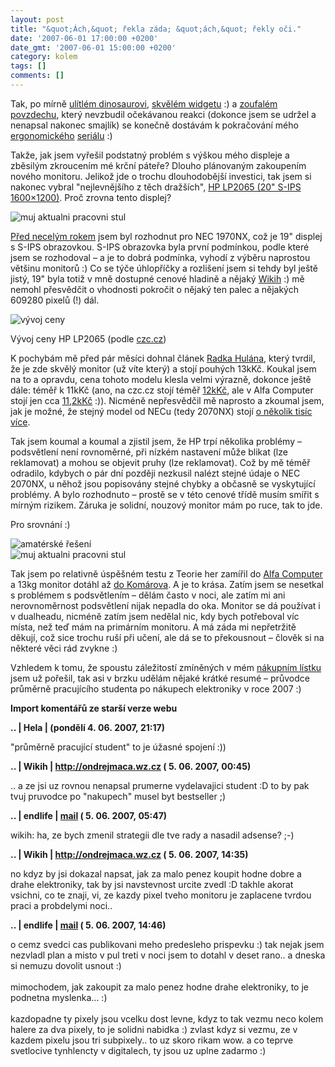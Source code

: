 ```yaml
---
layout: post
title: "&quot;Ách,&quot; řekla záda; &quot;ách,&quot; řekly oči."
date: '2007-06-01 17:00:00 +0200'
date_gmt: '2007-06-01 15:00:00 +0200'
category: kolem
tags: []
comments: []
---
```

<p>Tak, po mírně <a href="http://podnebi.jan-martinek.com/index.php?a=20070527">ulítlém dinosaurovi</a>, <a href="http://podnebi.jan-martinek.com/index.php?a=20070528">skvělém widgetu</a> :) a <a href="http://podnebi.jan-martinek.com/index.php?a=20070530">zoufalém povzdechu</a>, který nevzbudil očekávanou reakci (dokonce jsem se udržel a nenapsal nakonec smajlík) se konečně dostávám k pokračování mého <a href="http://podnebi.jan-martinek.com/index.php?a=20070525">ergonomického</a> <a href="http://podnebi.jan-martinek.com/index.php?a=20070526">seriálu</a> :)</p>
<p>Takže, jak jsem vyřešil podstatný problém s výškou mého displeje a zběsilým zkroucením mé krční páteře? Dlouho plánovaným zakoupením nového monitoru. Jelikož jde o trochu dlouhodobější investici, tak jsem si nakonec vybral "nejlevnějšího z těch dražších", <a href="http://www.czechcomputer.cz/product.jsp?artno=36180">HP LP2065 (20" S-IPS 1600&times;1200)</a>. Proč zrovna tento displej?</p>
<div >
<img src="%base_url%/assets/old-images/monitor.jpg" alt="muj aktualni pracovni stul">
</div>
<p><a href="http://podnebi.jan-martinek.com/index.php?a=20060911">Před necelým rokem</a> jsem byl rozhodnut pro NEC 1970NX, což je 19" displej s S-IPS obrazovkou. S-IPS obrazovka byla první podmínkou, podle které jsem se rozhodoval &ndash; a je to dobrá podmínka, vyhodí z výběru naprostou většinu monitorů :) Co se týče úhlopříčky a rozlišení jsem si tehdy byl ještě jistý, 19" byla totiž v mně dostupné cenové hladině a nějaký <a href="http://ondrejmaca.wz.cz/">Wikih</a> :) mě nemohl přesvědčit o vhodnosti pokročit o nějaký ten palec a nějakých 609280 pixelů (!) dál.</p>
<div >
<img src="%base_url%/assets/old-images/czc_hp_lp2065.png" alt="vývoj ceny"></p>
<p>Vývoj ceny HP LP2065 (podle <a href="http://www.czechcomputer.cz/product.jsp?artno=36180">czc.cz</a>)
</div>
<p>K pochybám mě před pár měsíci dohnal článek <a href="http://radekhulan.cz/item/jaky-konkretni-model-lcd-si-koupit">Radka Hulána</a>, který tvrdil, že je zde skvělý monitor (už víte který) a stojí pouhých 13kKč. Koukal jsem na to a opravdu, cena tohoto modelu klesla velmi výrazně, dokonce ještě dále: téměř k 11kKč (ano, na czc.cz stojí téměř <a href="http://www.czechcomputer.cz/product.jsp?artno=36180">12kKč</a>, ale v Alfa Computer stojí jen cca <a href="http://www.alfacomp.cz/php/product.php?eid=10512007X02702192H">11,2kKč</a> :)). Nicméně nepřesvědčil mě naprosto a zkoumal jsem, jak je možné, že stejný model od NECu (tedy 2070NX) stojí <a href="http://www.czechcomputer.cz/product.jsp?artno=41177">o několik tisíc více</a>.</p>
<p>Tak jsem koumal a koumal a zjistil jsem, že HP trpí několika problémy &ndash; podsvětlení není rovnoměrné, při nízkém nastavení může blikat (lze reklamovat) a mohou se objevit pruhy (lze reklamovat). Což by mě téměř odradilo, kdybych o pár dní později nezkusil nalézt stejné údaje o NEC 2070NX, u něhož jsou popisovány stejné chybky a občasně se vyskytující problémy. A bylo rozhodnuto &ndash; prostě se v této cenové třídě musím smířit s mírným rizikem. Záruka je solidní, nouzový monitor mám po ruce, tak to jde.</p>
<div >
<p>Pro srovnání :)</p>
<p><img alt="amatérské řešení" src="%base_url%/assets/old-images/stojan.jpg"><br />
<img src="%base_url%/assets/old-images/monitor.jpg" alt="muj aktualni pracovni stul">
</div>
<p>Tak jsem po relativně úspěšném testu z Teorie her zamířil do <a href="http://www.alfacomp.cz/">Alfa Computer</a> a 13kg monitor dotáhl až <a href="http://www.mapy.cz/?query=route(fast,toll):Minsk%C3%A1%20194/30,%20%C5%BDabov%C5%99esky,%20Brno%3ESladk%C3%A9ho%20537/13,%20Kom%C3%A1rov,%20Brno&portHeight=966&portWidth=1002&mapType=base&zoom=14">do Komárova</a>. A je to krása. Zatím jsem se nesetkal s problémem s podsvětlením &ndash; dělám často v noci, ale zatím mi ani nerovnoměrnost podsvětlení nijak nepadla do oka. Monitor se dá používat i v dualheadu, nicméně zatím jsem nedělal nic, kdy bych potřeboval víc místa, než teď mám na primárním monitoru. A má záda mi nepřetržitě děkují, což sice trochu ruší při učení, ale dá se to překousnout &ndash; člověk si na některé věci rád zvykne :)</p>
<p>Vzhledem k tomu, že spoustu záležitostí zmíněných v mém <a href="http://podnebi.jan-martinek.com/index.php?a=20060911">nákupním lístku</a> jsem už pořešil, tak asi v brzku udělám nějaké krátké resumé &ndash; průvodce průměrně pracujícího studenta po nákupech elektroniky v roce 2007 :)</p>
<div class="import-komentaru">
<p><strong>Import komentářů ze starší verze webu</strong></p>
<div class="comment">
<p style="font-weight:bold"><span class="compredmet">..</span> | <span class="comname">Hela</span> | (pondělí&nbsp;4.&nbsp;06.&nbsp;2007,&nbsp;21:17)</p>
<p>&quot;průměrně pracující student&quot; to je úžasné spojení :)) </p>
</div>
<div class="comment">
<p style="font-weight:bold"><span class="compredmet">..</span> | <span class="comname">Wikih</span> |  <a href="http://ondrejmaca.wz.cz">http://ondrejmaca.wz.cz</a> (&nbsp;5.&nbsp;06.&nbsp;2007,&nbsp;00:45)</p>
<p>.. a ze jsi uz rovnou nenapsal prumerne vydelavajici student :D to by pak tvuj pruvodce po &quot;nakupech&quot; musel byt bestseller ;) </p>
</div>
<div class="comment">
<p style="font-weight:bold"><span class="compredmet">..</span> | <span class="comname">endlife</span> |  <a href="mailto:jan.martinek@post.cz">mail</a> (&nbsp;5.&nbsp;06.&nbsp;2007,&nbsp;05:47)</p>
<p>wikih: ha, ze bych zmenil strategii dle tve rady a nasadil adsense? ;-) </p>
</div>
<div class="comment">
<p style="font-weight:bold"><span class="compredmet">..</span> | <span class="comname">Wikih</span> |  <a href="http://ondrejmaca.wz.cz">http://ondrejmaca.wz.cz</a> (&nbsp;5.&nbsp;06.&nbsp;2007,&nbsp;14:35)</p>
<p>no kdyz by jsi dokazal napsat, jak za malo penez koupit hodne dobre a drahe elektroniky, tak by jsi navstevnost urcite zvedl :D takhle akorat vsichni, co te znaji, vi, ze kazdy pixel tveho monitoru je zaplacene tvrdou praci a probdelymi noci.. </p>
</div>
<div class="comment">
<p style="font-weight:bold"><span class="compredmet">..</span> | <span class="comname">endlife</span> |  <a href="mailto:jan.martinek@post.cz">mail</a> (&nbsp;5.&nbsp;06.&nbsp;2007,&nbsp;14:46)</p>
<p>o cemz svedci cas publikovani meho predesleho prispevku :) tak nejak jsem nezvladl plan a misto v pul treti v noci jsem to dotahl v deset rano.. a dneska si nemuzu dovolit usnout :) <br>  <br> mimochodem, jak zakoupit za malo penez hodne drahe elektroniky, to je podnetna myslenka... :) <br>  <br> kazdopadne ty pixely jsou vcelku dost levne, kdyz to tak vezmu neco kolem halere za dva pixely, to je solidni nabidka :) zvlast kdyz si vezmu, ze v kazdem pixelu jsou tri subpixely.. to uz skoro rikam wow. a co teprve svetlocive tynhlencty v digitalech, ty jsou uz uplne zadarmo :) </p>
</div>
</div>
